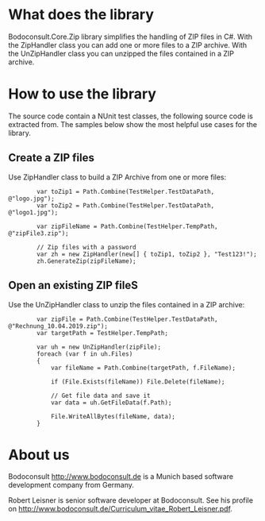 # What does the library

Bodoconsult.Core.Zip library simplifies the handling of ZIP files in C#. With the ZipHandler class you can add one or more files to a ZIP archive. 
With the UnZipHandler class you can unzipped the files contained in a ZIP archive.


# How to use the library

The source code contain a NUnit test classes, the following source code is extracted from. The samples below show the most helpful use cases for the library.

## Create a ZIP files

Use ZipHandler class to build a ZIP Archive from one or more files:

            var toZip1 = Path.Combine(TestHelper.TestDataPath, @"logo.jpg");
            var toZip2 = Path.Combine(TestHelper.TestDataPath, @"logo1.jpg");
			
            var zipFileName = Path.Combine(TestHelper.TempPath, @"zipFile3.zip");

            // Zip files with a password
            var zh = new ZipHandler(new[] { toZip1, toZip2 }, "Test123!");
            zh.GenerateZip(zipFileName);

## Open an existing ZIP fileS

Use the UnZipHandler class to unzip the files contained in a ZIP archive:

            var zipFile = Path.Combine(TestHelper.TestDataPath, @"Rechnung_10.04.2019.zip");
            var targetPath = TestHelper.TempPath;

            var uh = new UnZipHandler(zipFile);
            foreach (var f in uh.Files)
            {
                var fileName = Path.Combine(targetPath, f.FileName);

                if (File.Exists(fileName)) File.Delete(fileName);

                // Get file data and save it
                var data = uh.GetFileData(f.Path);

                File.WriteAllBytes(fileName, data);
            }

# About us

Bodoconsult <http://www.bodoconsult.de> is a Munich based software development company from Germany.

Robert Leisner is senior software developer at Bodoconsult. See his profile on <http://www.bodoconsult.de/Curriculum_vitae_Robert_Leisner.pdf>.

